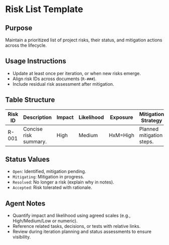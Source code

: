 # Risk List Template

## Purpose
Maintain a prioritized list of project risks, their status, and mitigation actions across the lifecycle.

## Usage Instructions
- Update at least once per iteration, or when new risks emerge.
- Align risk IDs across documents (`R-###`).
- Include residual risk assessment after mitigation.

## Table Structure
| Risk ID | Description | Impact | Likelihood | Exposure | Mitigation Strategy | Owner | Status | Residual Risk |
| --- | --- | --- | --- | --- | --- | --- | --- | --- |
| R-001 | Concise risk summary. | High | Medium | HxM=High | Planned mitigation steps. | Responsible person/agent. | Open | Updated after mitigation. |

## Status Values
- `Open`: Identified, mitigation pending.
- `Mitigating`: Mitigation in progress.
- `Resolved`: No longer a risk (explain why in notes).
- `Accepted`: Risk tolerated with rationale.

## Agent Notes
- Quantify impact and likelihood using agreed scales (e.g., High/Medium/Low or numeric).
- Reference related tasks, decisions, or tests with relative links.
- Review during iteration planning and status assessments to ensure visibility.

